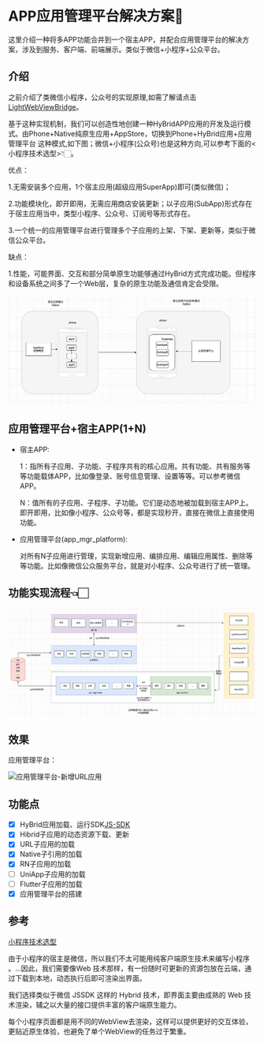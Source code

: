 # APP应用管理平台解决方案📱

这里介绍一种将多APP功能合并到一个宿主APP，并配合应用管理平台的解决方案，涉及到服务、客户端、前端展示。类似于微信+小程序+公众平台。

## 介绍

之前介绍了类微信小程序，公众号的实现原理,如需了解请点击[LightWebViewBridge](https://github.com/thorjay/LightWebviewBridge)。

基于这种实现机制，我们可以创造性地创建一种HyBridAPP应用的开发及运行模式。由Phone+Native纯原生应用+AppStore，切换到Phone+HyBrid应用+应用管理平台 这种模式,如下图；微信+小程序(公众号)也是这种方向,可以参考下面的<小程序技术选型>👇🏻。

优点：

1.无需安装多个应用，1个宿主应用(超级应用SuperApp)即可(类似微信)；

2.功能模块化，即开即用，无需应用商店安装更新；以子应用(SubApp)形式存在于宿主应用当中，类型小程序、公众号、订阅号等形式存在。

3.一个统一的应用管理平台进行管理多个子应用的上架、下架、更新等，类似于微信公众平台。

缺点：

1.性能，可能界面、交互和部分简单原生功能够通过HyBrid方式完成功能。但程序和设备系统之间多了一个Web层，复杂的原生功能及通信肯定会受限。

![多合一App](./img/多合一App转换.png)

## 应用管理平台+宿主APP(1+N)

* 宿主APP:

  1：指所有子应用、子功能、子程序共有的核心应用。共有功能、共有服务等等功能载体APP，比如像登录、账号信息管理、设置等等。可以参考微信APP。

  N：值所有的子应用、子程序、子功能。它们是动态地被加载到宿主APP上。即开即用，比如像小程序、公众号等，都是实现秒开，直接在微信上直接使用功能。

* 应用管理平台(app_mgr_platform):

  对所有N子应用进行管理，实现新增应用、编排应用、编辑应用属性、删除等等功能。比如像微信公众服务平台，就是对小程序、公众号进行了统一管理。

## 功能实现流程👈🏻



![image-20231115112110505](./img/多应用管理平台及客户端功能流程.png)



## 效果

应用管理平台：

![应用管理平台-新增URL应用](./img/应用管理平台-新增URL应用.gif)

## 功能点

* [x] HyBrid应用加载、运行SDK[JS-SDK](https://github.com/thorjay/LightWebviewBridge)
* [x] Hibrid子应用的动态资源下载、更新
* [x] URL子应用的加载
* [x] Native子引用的加载
* [x] RN子应用的加载
* [ ] UniApp子应用的加载
* [ ] Flutter子应用的加载
* [x] 应用管理平台的搭建

## 参考

[小程序技术选型](https://developers.weixin.qq.com/ebook?action=get_post_info&token=935589521&volumn=1&lang=zh_CN&book=miniprogram&docid=0006a2289c8bb0bb0086ee8c056c0a)

由于小程序的宿主是微信，所以我们不太可能用纯客户端原生技术来编写小程序 。...因此，我们需要像Web 技术那样，有一份随时可更新的资源包放在云端，通过下载到本地，动态执行后即可渲染出界面。

我们选择类似于微信 JSSDK 这样的 Hybrid 技术，即界面主要由成熟的 Web 技术渲染，辅之以大量的接口提供丰富的客户端原生能力。

每个小程序页面都是用不同的WebView去渲染，这样可以提供更好的交互体验，更贴近原生体验，也避免了单个WebView的任务过于繁重。
